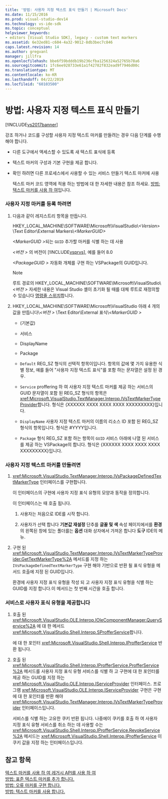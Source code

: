 ```yaml
---
title: '방법: 사용자 지정 텍스트 표식 만들기 | Microsoft Docs'
ms.date: 11/15/2016
ms.prod: visual-studio-dev14
ms.technology: vs-ide-sdk
ms.topic: conceptual
helpviewer_keywords:
- editors [Visual Studio SDK], legacy - custom text markers
ms.assetid: 6e32ed81-c604-4a32-9012-8db3bec7c846
caps.latest.revision: 14
ms.author: gregvanl
manager: jillfra
ms.openlocfilehash: bbe6f59bdddb19b236cfba1256324a52765b78a6
ms.sourcegitcommit: 1fc6ee928733e61a1f42782f832ead9f7946d00c
ms.translationtype: MT
ms.contentlocale: ko-KR
ms.lasthandoff: 04/22/2019
ms.locfileid: "60103500"
---
```

# <a name="how-to-create-custom-text-markers"></a>방법: 사용자 지정 텍스트 표식 만들기
[!INCLUDE[vs2017banner](../includes/vs2017banner.md)]

강조 하거나 코드를 구성할 사용자 지정 텍스트 마커를 만들려는 경우 다음 단계를 수행 해야 합니다.  
  
- 다른 도구에서 액세스할 수 있도록 새 텍스트 표식에 등록  
  
- 텍스트 마커의 구성과 기본 구현을 제공 합니다.  
  
- 확인 하려면 다른 프로세스에서 사용할 수 있는 서비스 만들기 텍스트 마커에 사용  
  
  텍스트 마커 코드 영역에 적용 하는 방법에 대 한 자세한 내용은 참조 하세요. [방법: 텍스트 마커를 사용 하 여](../extensibility/how-to-use-text-markers.md)입니다.  
  
### <a name="to-register-a-custom-marker"></a>사용자 지정 마커를 등록 하려면  
  
1. 다음과 같이 레지스트리 항목을 만듭니다.  
  
    HKEY_LOCAL_MACHINE\SOFTWARE\Microsoft\VisualStudio\\*\<Version>* \Text Editor\External Markers\\*\<MarkerGUID>*  
  
    <em>\<MarkerGUID ></em>되는 `GUID` 추가할 마커를 식별 하는 데 사용  
  
    *\<버전 >* 의 버전이 [!INCLUDE[vsprvs](../includes/vsprvs-md.md)], 예를 들어 8.0  
  
    *\<PackageGUID >* 자동화 개체를 구현 하는 VSPackage의 GUID입니다.  
  
   > [!NOTE]
   >  루트 경로의 HKEY_LOCAL_MACHINE\SOFTWARE\Microsoft\VisualStudio\\*\<버전 >* 자세한 내용은 Visual Studio 셸이 초기화 될 때를 대체 루트로 재정의할 수 있습니다 [명령줄 스위치](../extensibility/command-line-switches-visual-studio-sdk.md)합니다.  
  
2. HKEY_LOCAL_MACHINE\SOFTWARE\Microsoft\VisualStudio 아래 4 개의 값을 만듭니다\\*\<버전 >* \Text Editor\External 표식\\*\<MarkerGUID >*  
  
   - (기본값)  
  
   - 서비스  
  
   - DisplayName  
  
   - Package  
  
   - `Default` REG_SZ 형식의 선택적 항목이입니다. 항목의 값에 몇 가지 유용한 식별 정보, 예를 들어 "사용자 지정 텍스트 표식"를 포함 하는 문자열은 설정 된 경우.  
  
   - `Service` proffering 하 여 사용자 지정 텍스트 마커를 제공 하는 서비스의 GUID 문자열이 포함 된 REG_SZ 형식의 항목은 <xref:Microsoft.VisualStudio.TextManager.Interop.IVsTextMarkerTypeProvider>합니다. 형식은 {XXXXXX XXXX XXXX XXXX XXXXXXXXX}입니다.  
  
   - `DisplayName` 사용자 지정 텍스트 마커의 이름의 리소스 ID 포함 된 REG_SZ 형식의 항목입니다. 형식은 #YYYY입니다.  
  
   - `Package` 형식 REG_SZ 포함 하는 항목이 `GUID` 서비스 아래에 나열 된 서비스를 제공 하는 VSPackage의 합니다. 형식은 {XXXXXX XXXX XXXX XXXX XXXXXXXXX}입니다.  
  
### <a name="to-create-a-custom-text-marker"></a>사용자 지정 텍스트 마커를 만들려면  
  
1. <xref:Microsoft.VisualStudio.TextManager.Interop.IVsPackageDefinedTextMarkerType> 인터페이스를 구현합니다.  
  
     이 인터페이스의 구현에 사용자 지정 표식 유형의 모양과 동작을 정의합니다.  
  
     이 인터페이스는 때 호출 됩니다.  
  
    1. 사용자는 처음으로 IDE를 시작 합니다.  
  
    2. 사용자가 선택 합니다 **기본값 재설정** 단추를 **글꼴 및 색** 속성 페이지에서를 **환경** 의 왼쪽된 창에 있는 폴더를는  **옵션** 대화 상자에서 가져온 합니다 **도구** IDE의 메뉴.  
  
2. 구현 된 <xref:Microsoft.VisualStudio.TextManager.Interop.IVsTextMarkerTypeProvider.GetTextMarkerType%2A> 메서드를 지정 하는 `IVsPackageDefinedTextMarkerType` 구현 해야 기반으로 반환 될 표식 유형을 메서드 호출에 지정 된 GUID입니다.  
  
     환경에 사용자 지정 표식 유형을 작성 되 고 사용자 지정 표식 유형을 식별 하는 GUID를 지정 합니다.이 메서드는 첫 번째 시간을 호출 합니다.  
  
### <a name="to-proffer-your-marker-type-as-a-service"></a>서비스로 사용자 표식 유형을 제공합니다  
  
1. 호출 된 <xref:Microsoft.VisualStudio.OLE.Interop.IOleComponentManager.QueryService%2A> 에 대 한 메서드 <xref:Microsoft.VisualStudio.Shell.Interop.SProfferService>합니다.  
  
     에 대 한 포인터 <xref:Microsoft.VisualStudio.Shell.Interop.IProfferService> 반환 됩니다.  
  
2. 호출 된 <xref:Microsoft.VisualStudio.Shell.Interop.IProfferService.ProfferService%2A> 메서드를 사용자 지정 표식 유형 서비스를 식별 하 고 구현에 대 한 포인터를 제공 하는 GUID를 지정 하는 <xref:Microsoft.VisualStudio.OLE.Interop.IServiceProvider> 인터페이스. 프로그램 <xref:Microsoft.VisualStudio.OLE.Interop.IServiceProvider> 구현은 구현에 대 한 포인터를 반환 해야 <xref:Microsoft.VisualStudio.TextManager.Interop.IVsTextMarkerTypeProvider> 인터페이스입니다.  
  
     서비스를 식별 하는 고유한 쿠키 반환 됩니다. 나중에이 쿠키를 호출 하 여 사용자 지정 표식 유형 서비스를 취소 하는 데 사용할 수는 <xref:Microsoft.VisualStudio.Shell.Interop.IProfferService.RevokeService%2A> 메서드는 <xref:Microsoft.VisualStudio.Shell.Interop.IProfferService> 이 쿠키 값을 지정 하는 인터페이스입니다.  
  
## <a name="see-also"></a>참고 항목  
 [텍스트 마커를 사용 하 여 레거시 API를 사용 하 여](../extensibility/using-text-markers-with-the-legacy-api.md)   
 [방법: 표준 텍스트 마커를 추가 합니다.](../extensibility/how-to-add-standard-text-markers.md)   
 [방법: 오류 마커를 구현 합니다.](../extensibility/how-to-implement-error-markers.md)   
 [방법: 텍스트 마커를 사용 합니다.](../extensibility/how-to-use-text-markers.md)
